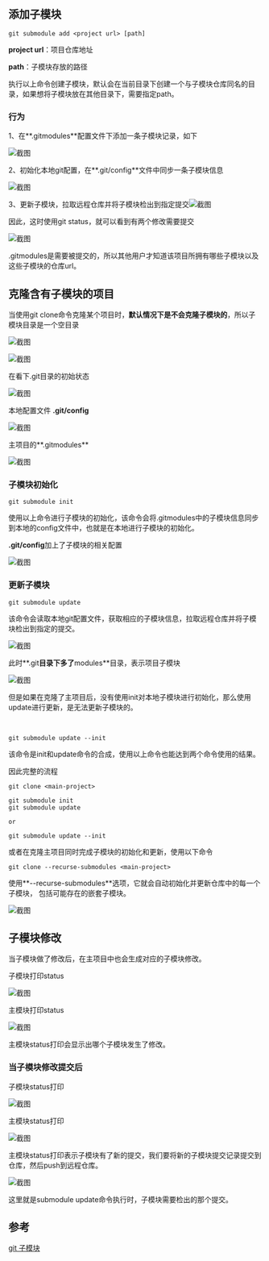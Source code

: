 ## 添加子模块

```
git submodule add <project url> [path]
```

**project url**：项目仓库地址

**path**：子模块存放的路径

执行以上命令创建子模块，默认会在当前目录下创建一个与子模块仓库同名的目录，如果想将子模块放在其他目录下，需要指定path。

### 行为

1、在**.gitmodules**配置文件下添加一条子模块记录，如下

![截图](46799480b37889c649f4a7ba98eff8a6.png)

2、初始化本地git配置，在**.git/config**文件中同步一条子模块信息

![截图](f6a7eca86430e4213d2e06d968c0f643.png)

3、更新子模块，拉取远程仓库并将子模块检出到指定提交![截图](1f36eef4e223a47fd841bcb1f9c33592.png)

因此，这时使用git status，就可以看到有两个修改需要提交

![截图](1c4890f5a69de38c1eedc8d230e3354d.png)

.gitmodules是需要被提交的，所以其他用户才知道该项目所拥有哪些子模块以及这些子模块的仓库url。

## 克隆含有子模块的项目

当使用git clone命令克隆某个项目时，**默认情况下是不会克隆子模块的**，所以子模块目录是一个空目录

![截图](db78c1b3416373bd7b1a2ab261ecf2c5.png)

![截图](b0cae514684110b7de8622c96f60efdb.png)

在看下.git目录的初始状态

![截图](0f8883789810de0341895eb2c8d3285f.png)

本地配置文件 **.git/config**

![截图](89b029c6e29b4f782044c58d6206a2d3.png)

主项目的**.gitmodules**

![截图](cb4b70c76c813026ccd995f4ea9efab6.png)

### 子模块初始化

```
git submodule init
```

使用以上命令进行子模块的初始化，该命令会将.gitmodules中的子模块信息同步到本地的config文件中，也就是在本地进行子模块的初始化。

**.git/config**加上了子模块的相关配置

![截图](e612b68e9ff080a991ce7507768998a2.png)

### 更新子模块

```
git submodule update
```

该命令会读取本地git配置文件，获取相应的子模块信息，拉取远程仓库并将子模块检出到指定的提交。

![截图](7a27271b75e68e7ed13e4967cfc35f32.png)

此时**.git**目录下多了**modules**目录，表示项目子模块

![截图](56b604731aeb8912f08446d36141c565.png)

但是如果在克隆了主项目后，没有使用init对本地子模块进行初始化，那么使用update进行更新，是无法更新子模块的。

<br/>

```
git submodule update --init
```

该命令是init和update命令的合成，使用以上命令也能达到两个命令使用的结果。

因此完整的流程

```
git clone <main-project>

git submodule init
git submodule update

or

git submodule update --init
```

或者在克隆主项目同时完成子模块的初始化和更新，使用以下命令

```
git clone --recurse-submodules <main-project>
```

使用**--recurse-submodules**选项，它就会自动初始化并更新仓库中的每一个子模块， 包括可能存在的嵌套子模块。

![截图](93c59732a8488389dfb7d89be7352bdc.png)

## 子模块修改

当子模块做了修改后，在主项目中也会生成对应的子模块修改。

子模块打印status

![截图](3f67cac441a92c6e4471b3c805161944.png)

主模块打印status

![截图](4501eb2d2d4c164efba8bf03a6daf1c9.png)

主模块status打印会显示出哪个子模块发生了修改。

### 当子模块修改提交后

子模块status打印

![截图](a5cb0bab57b1412537f57a632d150ebb.png)

主模块status打印

![截图](41aaaa54069fecbcb79803ba41244347.png)

主模块status打印表示子模块有了新的提交，我们要将新的子模块提交记录提交到仓库，然后push到远程仓库。

![截图](fc000dc41f22f7f20f2e17e611042e17.png)

这里就是submodule update命令执行时，子模块需要检出的那个提交。

## 参考

[git 子模块](https://git-scm.com/book/zh/v2/Git-%E5%B7%A5%E5%85%B7-%E5%AD%90%E6%A8%A1%E5%9D%97)
